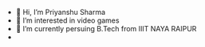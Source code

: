- 👋 Hi, I’m Priyanshu Sharma
- 👀 I’m interested in video games
- 🌱 I’m currently persuing B.Tech from IIIT NAYA RAIPUR
- 
